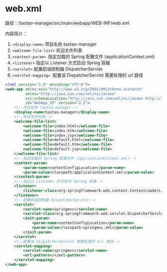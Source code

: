 # web.xml

路径：/taotao-manager/src/main/webapp/WEB-INF/web.xml

内容简介：
1. `<display-name>` 项目名称 taotao-manager
2.  `<welcome-file-list>` 欢迎文件列表
3. `<context-param> `指定加载的 Spring 配置文件 (applicationContext.xml)
4. `<listener>` 指定以 Listener 方式启动 Spring 容器
5. `<servlet>` 配置前端控制器 DispatcherServlet
6. `<servlet-mapping> `配置该 DispatcherServlet 需要处理的 url 路径
```xml
<?xml version="1.0" encoding="UTF-8"?>
<web-app xmlns:xsi="http://www.w3.org/2001/XMLSchema-instance"
         xmlns="http://java.sun.com/xml/ns/javaee"
         xsi:schemaLocation="http://java.sun.com/xml/ns/javaee http://java.sun.com/xml/ns/javaee/web-app_2_5.xsd"
         id="WebApp_ID" version="2.5">
    <!--项目名称 taotao-manager-->
    <display-name>taotao-manager</display-name>
    <!--欢迎文件列表-->
    <welcome-file-list>
        <welcome-file>index.html</welcome-file>
        <welcome-file>index.htm</welcome-file>
        <welcome-file>index.jsp</welcome-file>
        <welcome-file>default.html</welcome-file>
        <welcome-file>default.htm</welcome-file>
        <welcome-file>default.jsp</welcome-file>
    </welcome-file-list>
    <!--指定加载的 Spring 配置文件 (applicationContext.xml)-->
    <context-param>
        <param-name>contextConfigLocation</param-name>
        <param-value>classpath:applicationContext.xml</param-value>
    </context-param>
    <!--指定以 Listener 方式启动 Spring 容器-->
    <listener>
        <listener-class>org.springframework.web.context.ContextLoaderListener</listener-class>
    </listener>
    <!--配置前端控制器 DispatcherServlet-->
    <servlet>
        <servlet-name>springmvc</servlet-name>
        <servlet-class>org.springframework.web.servlet.DispatcherServlet</servlet-class>
        <init-param>
            <param-name>contextConfigLocation</param-name>
            <param-value>classpath:springmvc.xml</param-value>
        </init-param>
    </servlet>
    <!--配置该 DispatcherServlet 需要处理的 url 路径-->
    <servlet-mapping>
        <servlet-name>springmvc</servlet-name>
        <url-pattern>/</url-pattern>
    </servlet-mapping>
</web-app>
```


